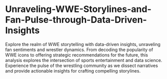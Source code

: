 # Unraveling-WWE-Storylines-and-Fan-Pulse-through-Data-Driven-Insights
Explore the realm of WWE storytelling with data-driven insights, unraveling fan sentiments and wrestler dynamics. From decoding the popularity of WWE icons to offering strategic recommendations for the future, this analysis explores the intersection of sports entertainment and data science. Experience the pulse of the wrestling community as we dissect narratives and provide actionable insights for crafting compelling storylines.
